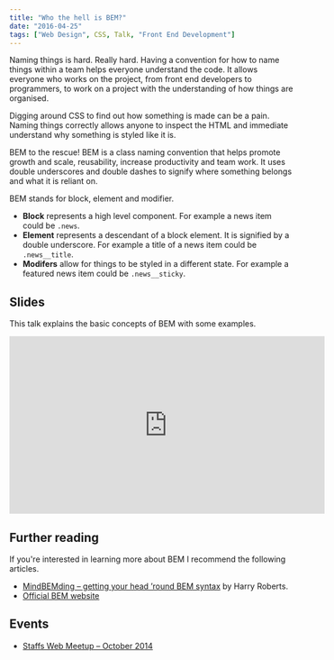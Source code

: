 ```yaml
---
title: "Who the hell is BEM?"
date: "2016-04-25"
tags: ["Web Design", CSS, Talk, "Front End Development"]
---
```


Naming things is hard. Really hard. Having a convention for how to name things within a team helps everyone understand the code. It allows everyone who works on the project, from front end developers to programmers, to work on a project with the understanding of how things are organised.

Digging around CSS to find out how something is made can be a pain. Naming things correctly allows anyone to inspect the HTML and immediate understand why something is styled like it is.

BEM to the rescue! BEM is a class naming convention that helps promote growth and scale, reusability, increase productivity and team work. It uses double underscores and double dashes to signify where something belongs and what it is reliant on.

BEM stands for block, element and modifier.

- **Block** represents a high level component. For example a news item could be `.news`.
- **Element** represents a descendant of a block element. It is signified by a double underscore. For example a title of a news item could be `.news__title`.
- **Modifers** allow for things to be styled in a different state. For example a featured news item could be `.news__sticky`.

## Slides

This talk explains the basic concepts of BEM with some examples.

<div class="media-embed media-embed--43"><div class="media-embed__body"><iframe width="560" height="315" src="https://speakerdeck.com/player/47081b805ad30132d7cd52853fe718f7" frameborder="0" allowfullscreen></iframe></div></div>

## Further reading

If you're interested in learning more about BEM I recommend the following articles.

- [MindBEMding – getting your head ’round BEM syntax](http://csswizardry.com/2013/01/mindbemding-getting-your-head-round-bem-syntax/) by Harry Roberts.
- [Official BEM website](https://en.bem.info/)

## Events

- [Staffs Web Meetup – October 2014](http://lanyrd.com/2014/staffswebmeetup/)
